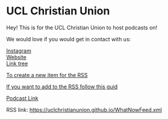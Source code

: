 # UCL Christian Union

Hey! This is for the UCL Christian Union to host podcasts on!

We would love if you would get in contact with us: <br>

<a href = "https://www.instagram.com/ucl.cu" > Instagram </a> <br>
<a href = "https://uclchristianunion.wixsite.com/uclcu" > Website </a> <br>
<a href = "https://linktr.ee/ucl.cu" > Link tree </a> <br>


<a href = "https://uclchristianunion.github.io/ItemCreator/ItemCreator.html"> To create a new item for the RSS </a>

<a href ="https://uclchristianunion.github.io/AddItemGuide.html"> If you want to add to the RSS follow this guid </a>

<a href="https://open.spotify.com/show/1QuL94lfutdVuvbhYROArS"> Podcast  Link</a>

RSS link: https://uclchristianunion.github.io/WhatNowFeed.xml

